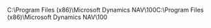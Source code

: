 <span data-ttu-id="a666b-101">C:\\Program Files \(x86\)\\Microsoft Dynamics NAV\\100</span><span class="sxs-lookup"><span data-stu-id="a666b-101">C:\\Program Files \(x86\)\\Microsoft Dynamics NAV\\100</span></span>